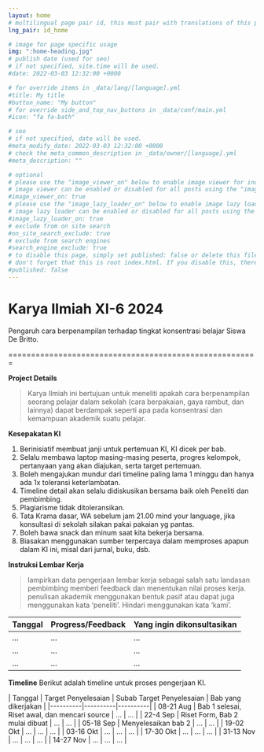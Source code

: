 ```yaml
---
layout: home
# multilingual page pair id, this must pair with translations of this page. (This name must be unique)
lng_pair: id_home

# image for page specific usage
img: ":home-heading.jpg"
# publish date (used for seo)
# if not specified, site.time will be used.
#date: 2022-03-03 12:32:00 +0000

# for override items in _data/lang/[language].yml
#title: My title
#button_name: "My button"
# for override side_and_top_nav_buttons in _data/conf/main.yml
#icon: "fa fa-bath"

# seo
# if not specified, date will be used.
#meta_modify_date: 2022-03-03 12:32:00 +0000
# check the meta_common_description in _data/owner/[language].yml
#meta_description: ""

# optional
# please use the "image_viewer_on" below to enable image viewer for individual pages or posts (_posts/ or [language]/_posts folders).
# image viewer can be enabled or disabled for all posts using the "image_viewer_posts: true" setting in _data/conf/main.yml.
#image_viewer_on: true
# please use the "image_lazy_loader_on" below to enable image lazy loader for individual pages or posts (_posts/ or [language]/_posts folders).
# image lazy loader can be enabled or disabled for all posts using the "image_lazy_loader_posts: true" setting in _data/conf/main.yml.
#image_lazy_loader_on: true
# exclude from on site search
#on_site_search_exclude: true
# exclude from search engines
#search_engine_exclude: true
# to disable this page, simply set published: false or delete this file
# don't forget that this is root index.html. If you disable this, there will be no index.html page to open
#published: false
---
```

# Karya Ilmiah XI-6 2024

Pengaruh cara berpenampilan terhadap tingkat konsentrasi belajar Siswa De Britto.

=======================================================


**Project Details**
> Karya Ilmiah ini bertujuan untuk meneliti apakah cara berpenampilan seorang pelajar dalam sekolah (cara berpakaian, gaya rambut, dan lainnya) dapat berdampak seperti apa pada konsentrasi dan kemampuan akademik suatu pelajar.

**Kesepakatan KI**
1. Berinisiatif membuat janji untuk pertemuan KI, KI dicek per bab.
2. Selalu membawa laptop masing-masing peserta, progres kelompok, pertanyaan yang akan diajukan, serta target pertemuan.
3. Boleh mengajukan mundur dari timeline paling lama 1 minggu dan hanya ada 1x toleransi keterlambatan.
4. Timeline detail akan selalu didiskusikan bersama baik oleh Peneliti dan pembimbing.
5. Plagiarisme tidak ditoleransikan.
6. Tata Krama dasar, WA sebelum jam 21.00 mind your language, jika konsultasi di sekolah silakan pakai pakaian yg pantas.
7. Boleh bawa snack dan minum saat kita bekerja bersama.
8. Biasakan menggunakan sumber terpercaya dalam memproses apapun dalam KI ini, misal dari jurnal, buku, dsb.

**Instruksi Lembar Kerja**
> lampirkan data pengerjaan lembar kerja sebagai salah satu landasan pembimbing memberi feedback dan menentukan nilai proses kerja.
> penulisan akademik menggunakan bentuk pasif atau dapat juga menggunakan kata ‘peneliti’. Hindari menggunakan kata ‘kami’.


| Tanggal | Progress/Feedback | Yang ingin dikonsultasikan |
|----------|----------|----------|
| ... | ... | ... |
| ... | ... | ... |
| ... | ... | ... |

**Timeline**
Berikut adalah timeline untuk proses pengerjaan KI.

| Tanggal | Target Penyelesaian | Subab Target Penyelesaian | Bab yang dikerjakan |
|----------|----------|----------|
| 08-21 Aug | Bab 1 selesai, Riset awal, dan mencari source | ... | ... |
| 22-4 Sep | Riset Form, Bab 2 mulai dibuat | ... | ... |
| 05-18 Sep | Menyelesaikan bab 2 | ... | ... |
| 19-02 Okt | ... | ... | ... |
| 03-16 Okt | ... | ... | ... |
| 17-30 Okt | ... | ... | ... |
| 31-13 Nov | ... | ... | ... |
| 14-27 Nov | ... | ... | ... |

